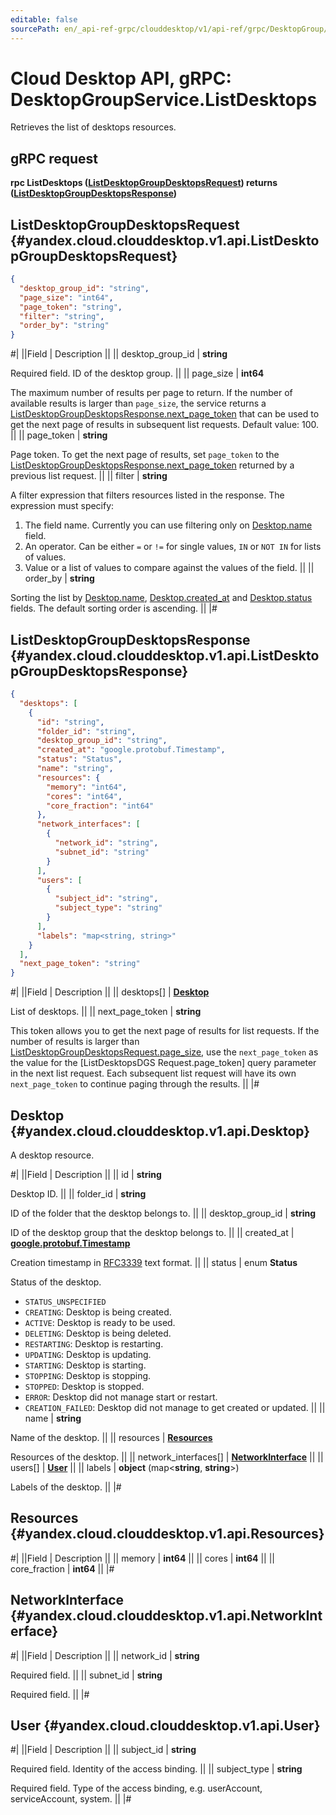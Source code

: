 ```yaml
---
editable: false
sourcePath: en/_api-ref-grpc/clouddesktop/v1/api-ref/grpc/DesktopGroup/listDesktops.md
---
```


# Cloud Desktop API, gRPC: DesktopGroupService.ListDesktops

Retrieves the list of desktops resources.

## gRPC request

**rpc ListDesktops ([ListDesktopGroupDesktopsRequest](#yandex.cloud.clouddesktop.v1.api.ListDesktopGroupDesktopsRequest)) returns ([ListDesktopGroupDesktopsResponse](#yandex.cloud.clouddesktop.v1.api.ListDesktopGroupDesktopsResponse))**

## ListDesktopGroupDesktopsRequest {#yandex.cloud.clouddesktop.v1.api.ListDesktopGroupDesktopsRequest}

```json
{
  "desktop_group_id": "string",
  "page_size": "int64",
  "page_token": "string",
  "filter": "string",
  "order_by": "string"
}
```

#|
||Field | Description ||
|| desktop_group_id | **string**

Required field. ID of the desktop group. ||
|| page_size | **int64**

The maximum number of results per page to return. If the number of available
results is larger than `page_size`,
the service returns a [ListDesktopGroupDesktopsResponse.next_page_token](#yandex.cloud.clouddesktop.v1.api.ListDesktopGroupDesktopsResponse)
that can be used to get the next page of results in subsequent list requests.
Default value: 100. ||
|| page_token | **string**

Page token. To get the next page of results, set `page_token` to the
[ListDesktopGroupDesktopsResponse.next_page_token](#yandex.cloud.clouddesktop.v1.api.ListDesktopGroupDesktopsResponse) returned by a previous list request. ||
|| filter | **string**

A filter expression that filters resources listed in the response.
The expression must specify:
1. The field name. Currently you can use filtering only on [Desktop.name](#yandex.cloud.clouddesktop.v1.api.Desktop) field.
2. An operator. Can be either `=` or `!=` for single values, `IN` or `NOT IN` for lists of values.
3. Value or a list of values to compare against the values of the field. ||
|| order_by | **string**

Sorting the list by [Desktop.name](#yandex.cloud.clouddesktop.v1.api.Desktop), [Desktop.created_at](#yandex.cloud.clouddesktop.v1.api.Desktop) and [Desktop.status](#yandex.cloud.clouddesktop.v1.api.Desktop) fields.
The default sorting order is ascending. ||
|#

## ListDesktopGroupDesktopsResponse {#yandex.cloud.clouddesktop.v1.api.ListDesktopGroupDesktopsResponse}

```json
{
  "desktops": [
    {
      "id": "string",
      "folder_id": "string",
      "desktop_group_id": "string",
      "created_at": "google.protobuf.Timestamp",
      "status": "Status",
      "name": "string",
      "resources": {
        "memory": "int64",
        "cores": "int64",
        "core_fraction": "int64"
      },
      "network_interfaces": [
        {
          "network_id": "string",
          "subnet_id": "string"
        }
      ],
      "users": [
        {
          "subject_id": "string",
          "subject_type": "string"
        }
      ],
      "labels": "map<string, string>"
    }
  ],
  "next_page_token": "string"
}
```

#|
||Field | Description ||
|| desktops[] | **[Desktop](#yandex.cloud.clouddesktop.v1.api.Desktop)**

List of desktops. ||
|| next_page_token | **string**

This token allows you to get the next page of results for list requests. If the number of results
is larger than [ListDesktopGroupDesktopsRequest.page_size](#yandex.cloud.clouddesktop.v1.api.ListDesktopGroupDesktopsRequest), use
the `next_page_token` as the value
for the [ListDesktopsDGS Request.page_token] query parameter
in the next list request. Each subsequent list request will have its own
`next_page_token` to continue paging through the results. ||
|#

## Desktop {#yandex.cloud.clouddesktop.v1.api.Desktop}

A desktop resource.

#|
||Field | Description ||
|| id | **string**

Desktop ID. ||
|| folder_id | **string**

ID of the folder that the desktop belongs to. ||
|| desktop_group_id | **string**

ID of the desktop group that the desktop belongs to. ||
|| created_at | **[google.protobuf.Timestamp](https://developers.google.com/protocol-buffers/docs/reference/google.protobuf#timestamp)**

Creation timestamp in [RFC3339](https://www.ietf.org/rfc/rfc3339.txt) text format. ||
|| status | enum **Status**

Status of the desktop.

- `STATUS_UNSPECIFIED`
- `CREATING`: Desktop is being created.
- `ACTIVE`: Desktop is ready to be used.
- `DELETING`: Desktop is being deleted.
- `RESTARTING`: Desktop is restarting.
- `UPDATING`: Desktop is updating.
- `STARTING`: Desktop is starting.
- `STOPPING`: Desktop is stopping.
- `STOPPED`: Desktop is stopped.
- `ERROR`: Desktop did not manage start or restart.
- `CREATION_FAILED`: Desktop did not manage to get created or updated. ||
|| name | **string**

Name of the desktop. ||
|| resources | **[Resources](#yandex.cloud.clouddesktop.v1.api.Resources)**

Resources of the desktop. ||
|| network_interfaces[] | **[NetworkInterface](#yandex.cloud.clouddesktop.v1.api.NetworkInterface)** ||
|| users[] | **[User](#yandex.cloud.clouddesktop.v1.api.User)** ||
|| labels | **object** (map<**string**, **string**>)

Labels of the desktop. ||
|#

## Resources {#yandex.cloud.clouddesktop.v1.api.Resources}

#|
||Field | Description ||
|| memory | **int64** ||
|| cores | **int64** ||
|| core_fraction | **int64** ||
|#

## NetworkInterface {#yandex.cloud.clouddesktop.v1.api.NetworkInterface}

#|
||Field | Description ||
|| network_id | **string**

Required field.  ||
|| subnet_id | **string**

Required field.  ||
|#

## User {#yandex.cloud.clouddesktop.v1.api.User}

#|
||Field | Description ||
|| subject_id | **string**

Required field. Identity of the access binding. ||
|| subject_type | **string**

Required field. Type of the access binding, e.g. userAccount, serviceAccount, system. ||
|#